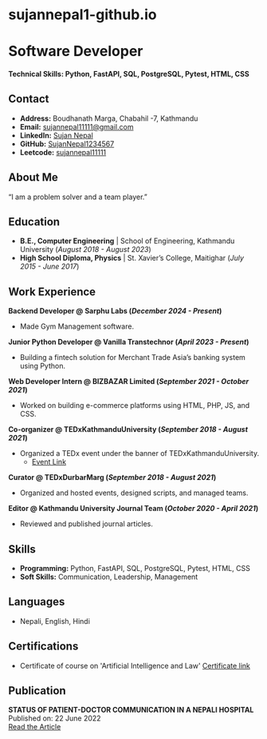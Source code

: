 # sujannepal1-github.io

# Software Developer

#### Technical Skills: Python, FastAPI, SQL, PostgreSQL, Pytest, HTML, CSS

## Contact
- **Address:** Boudhanath Marga, Chabahil -7, Kathmandu
- **Email:** sujannepal11111@gmail.com
- **LinkedIn:** [Sujan Nepal](https://www.linkedin.com/in/sujan-nepal-879a09133/)
- **GitHub:** [SujanNepal1234567](https://github.com/SujanNepal1)
- **Leetcode:** [sujannepal11111](https://leetcode.com/u/sujannepal11111/)

## About Me
“I am a problem solver and a team player.”

## Education
- **B.E., Computer Engineering** | School of Engineering, Kathmandu University (_August 2018 - August 2023_)
- **High School Diploma, Physics** | St. Xavier’s College, Maitighar (_July 2015 - June 2017_)

## Work Experience
**Backend Developer @ Sarphu Labs (_December 2024 - Present_)**
- Made Gym Management software.

**Junior Python Developer @ Vanilla Transtechnor (_April 2023 - Present_)**
- Building a fintech solution for Merchant Trade Asia’s banking system using Python.

**Web Developer Intern @ BIZBAZAR Limited (_September 2021 - October 2021_)**
- Worked on building e-commerce platforms using HTML, PHP, JS, and CSS.

**Co-organizer @ TEDxKathmanduUniversity (_September 2018 - August 2021_)**
- Organized a TEDx event under the banner of TEDxKathmanduUniversity.
  - [Event Link](https://www.ted.com/tedx/events/47594)

**Curator @ TEDxDurbarMarg (_September 2018 - August 2021_)**
- Organized and hosted events, designed scripts, and managed teams.

**Editor @ Kathmandu University Journal Team (_October 2020 - April 2021_)**
- Reviewed and published journal articles.

## Skills
- **Programming:** Python, FastAPI, SQL, PostgreSQL, Pytest, HTML, CSS
- **Soft Skills:** Communication, Leadership, Management

## Languages
- Nepali, English, Hindi

## Certifications
- Certificate of course on 'Artificial Intelligence and Law' [Certificate link](https://credsverse.com/credentials/a6431001-3db1-4997-a54f-a0953373fcef?recipient=true)

## Publication
**STATUS OF PATIENT-DOCTOR COMMUNICATION IN A NEPALI HOSPITAL**  
Published on: 22 June 2022  
[Read the Article](https://www.bjhsnepal.org/images/pdf/apr2022/ORA287DrEkPrasadDuwadi.pdf)
